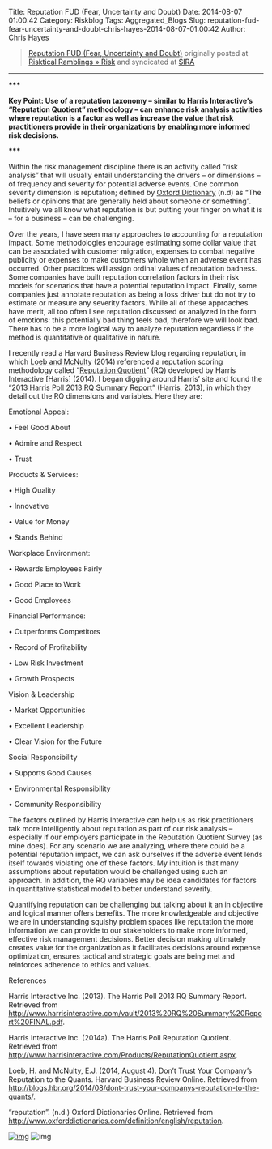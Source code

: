 Title: Reputation FUD (Fear, Uncertainty and Doubt)
Date: 2014-08-07 01:00:42
Category: Riskblog
Tags: Aggregated_Blogs
Slug: reputation-fud-fear-uncertainty-and-doubt-chris-hayes-2014-08-07-01:00:42
Author: Chris Hayes

>[Reputation FUD (Fear, Uncertainty and Doubt)](http://risktical.com/2014/08/06/reputation-fud-fear-uncertainty-and-doubt/) originally posted at [Risktical Ramblings » Risk](http://risktical.com) and syndicated at [SIRA](http://societyinforisk.org)
***
**\*\*\***

**Key Point: Use of a reputation taxonomy – similar to Harris Interactive’s “Reputation Quotient” methodology – can enhance risk analysis activities where reputation is a factor as well as increase the value that risk practitioners provide in their organizations by enabling more informed risk decisions.**

**\*\*\***

Within the risk management discipline there is an activity called “risk analysis” that will usually entail understanding the drivers – or dimensions – of frequency and severity for potential adverse events. One common severity dimension is reputation; defined by [Oxford Dictionary](http://www.oxforddictionaries.com/definition/english/reputation) (n.d) as “The beliefs or opinions that are generally held about someone or something”. Intuitively we all know what reputation is but putting your finger on what it is – for a business – can be challenging.

Over the years, I have seen many approaches to accounting for a reputation impact. Some methodologies encourage estimating some dollar value that can be associated with customer migration, expenses to combat negative publicity or expenses to make customers whole when an adverse event has occurred. Other practices will assign ordinal values of reputation badness. Some companies have built reputation correlation factors in their risk models for scenarios that have a potential reputation impact. Finally, some companies just annotate reputation as being a loss driver but do not try to estimate or measure any severity factors. While all of these approaches have merit, all too often I see reputation discussed or analyzed in the form of emotions: this potentially bad thing feels bad, therefore we will look bad. There has to be a more logical way to analyze reputation regardless if the method is quantitative or qualitative in nature.

I recently read a Harvard Business Review blog regarding reputation, in which [Loeb and McNulty](http://blogs.hbr.org/2014/08/dont-trust-your-companys-reputation-to-the-quants) (2014) referenced a reputation scoring methodology called “[Reputation Quotient](http://www.harrisinteractive.com/Products/ReputationQuotient.aspx)” (RQ) developed by Harris Interactive [Harris] (2014). I began digging around Harris’ site and found the “[2013 Harris Poll 2013 RQ Summary Report](http://www.harrisinteractive.com/vault/2013%20RQ%20Summary%20Report%20FINAL.pdf)” (Harris, 2013), in which they detail out the RQ dimensions and variables. Here they are:

Emotional Appeal:

• Feel Good About

• Admire and Respect

• Trust

Products & Services:

• High Quality

• Innovative

• Value for Money

• Stands Behind

Workplace Environment:

• Rewards Employees Fairly

• Good Place to Work

• Good Employees

Financial Performance:

• Outperforms Competitors

• Record of Profitability

• Low Risk Investment

• Growth Prospects

Vision & Leadership

• Market Opportunities

• Excellent Leadership

• Clear Vision for the Future

Social Responsibility

• Supports Good Causes

• Environmental Responsibility

• Community Responsibility

The factors outlined by Harris Interactive can help us as risk practitioners talk more intelligently about reputation as part of our risk analysis – especially if our employers participate in the Reputation Quotient Survey (as mine does). For any scenario we are analyzing, where there could be a potential reputation impact, we can ask ourselves if the adverse event lends itself towards violating one of these factors. My intuition is that many assumptions about reputation would be challenged using such an approach. In addition, the RQ variables may be idea candidates for factors in quantitative statistical model to better understand severity.

Quantifying reputation can be challenging but talking about it an in objective and logical manner offers benefits. The more knowledgeable and objective we are in understanding squishy problem spaces like reputation the more information we can provide to our stakeholders to make more informed, effective risk management decisions. Better decision making ultimately creates value for the organization as it facilitates decisions around expense optimization, ensures tactical and strategic goals are being met and reinforces adherence to ethics and values.

References

Harris Interactive Inc. (2013). The Harris Poll 2013 RQ Summary Report.  Retrieved from <http://www.harrisinteractive.com/vault/2013%20RQ%20Summary%20Report%20FINAL.pdf>.

Harris Interactive Inc. (2014a). The Harris Poll Reputation Quotient. Retrieved from <http://www.harrisinteractive.com/Products/ReputationQuotient.aspx>.

Loeb, H. and McNulty, E.J. (2014, August 4). Don’t Trust Your Company’s Reputation to the Quants. Harvard Business Review Online. Retrieved from <http://blogs.hbr.org/2014/08/dont-trust-your-companys-reputation-to-the-quants/>.

“reputation”. (n.d.) Oxford Dictionaries Online. Retrieved from <http://www.oxforddictionaries.com/definition/english/reputation>.

[![img](/images/blank.png)](#) ![img](http://pixel.wp.com/b.gif?host=risktical.com&blog=4314091&post=439&subd=risktical&ref=&feed=1)


